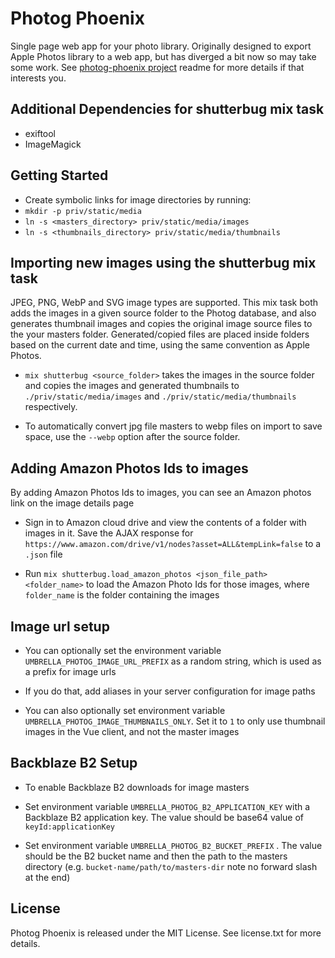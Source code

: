# Photog Phoenix

Single page web app for your photo library. Originally designed to export Apple Photos library to a web app, but has diverged a bit now so may take some work. See [photog-phoenix project](https://github.com/allen-garvey/photog-phoenix) readme for more details if that interests you.

## Additional Dependencies for shutterbug mix task

* exiftool 
* ImageMagick

## Getting Started

* Create symbolic links for image directories by running:
* `mkdir -p priv/static/media`
* `ln -s <masters_directory> priv/static/media/images`
* `ln -s <thumbnails_directory> priv/static/media/thumbnails`

## Importing new images using the shutterbug mix task

JPEG, PNG, WebP and SVG image types are supported. This mix task both adds the images in a given source folder to the Photog database, and also generates thumbnail images and copies the original image source files to the your masters folder. Generated/copied files are placed inside folders based on the current date and time, using the same convention as Apple Photos.

* `mix shutterbug <source_folder>` takes the images in the source folder and copies the images and generated thumbnails to `./priv/static/media/images` and `./priv/static/media/thumbnails` respectively.

* To automatically convert jpg file masters to webp files on import to save space, use the `--webp` option after the source folder.

## Adding Amazon Photos Ids to images

By adding Amazon Photos Ids to images, you can see an Amazon photos link on the image details page

* Sign in to Amazon cloud drive and view the contents of a folder with images in it. Save the AJAX response for `https://www.amazon.com/drive/v1/nodes?asset=ALL&tempLink=false` to a `.json` file

* Run `mix shutterbug.load_amazon_photos <json_file_path> <folder_name>` to load the Amazon Photo Ids for those images, where `folder_name` is the folder containing the images

## Image url setup

* You can optionally set the environment variable `UMBRELLA_PHOTOG_IMAGE_URL_PREFIX` as a random string, which is used as a prefix for image urls
* If you do that, add aliases in your server configuration for image paths 

* You can also optionally set environment variable `UMBRELLA_PHOTOG_IMAGE_THUMBNAILS_ONLY`. Set it to `1` to only use thumbnail images in the Vue client, and not the master images

## Backblaze B2 Setup

* To enable Backblaze B2 downloads for image masters

* Set environment variable `UMBRELLA_PHOTOG_B2_APPLICATION_KEY` with a Backblaze B2 application key. The value should be base64 value of `keyId:applicationKey`

* Set environment variable `UMBRELLA_PHOTOG_B2_BUCKET_PREFIX` . The value should be the B2 bucket name and then the path to the masters directory (e.g. `bucket-name/path/to/masters-dir` note no forward slash at the end)


## License

Photog Phoenix is released under the MIT License. See license.txt for more details.